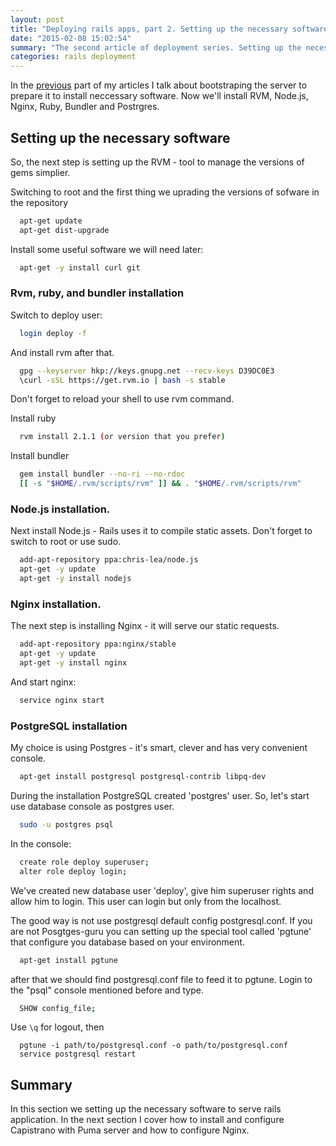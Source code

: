 ```yaml
---
layout: post
title: "Deploying rails apps, part 2. Setting up the necessary software"
date: "2015-02-08 15:02:54"
summary: "The second article of deployment series. Setting up the necessary software."
categories: rails deployment
---
```


In the [previous](http://bigk.me/posts/deploying-rails-apps-part-1-bootstrap-the-server/) part of my articles I talk about bootstraping the server to prepare it to install neccessary software. Now we'll install RVM, Node.js, Nginx, Ruby, Bundler and Postrgres.

## Setting up the necessary software

So, the next step is setting up the RVM - tool to manage the versions of gems simplier.

Switching to root and the first thing we uprading the versions of sofware in the repository

~~~bash
  apt-get update
  apt-get dist-upgrade
~~~

Install some useful software we will need later:

~~~bash
  apt-get -y install curl git
~~~


### Rvm, ruby, and bundler installation

Switch to deploy user:

~~~bash
  login deploy -f
~~~

And install rvm after that.

~~~bash
  gpg --keyserver hkp://keys.gnupg.net --recv-keys D39DC0E3
  \curl -sSL https://get.rvm.io | bash -s stable
~~~

Don't forget to reload your shell to use rvm command.

Install ruby

~~~bash
  rvm install 2.1.1 (or version that you prefer)
~~~

Install bundler

~~~bash
  gem install bundler --no-ri --no-rdoc
  [[ -s "$HOME/.rvm/scripts/rvm" ]] && . "$HOME/.rvm/scripts/rvm"
~~~

### Node.js installation.

Next install Node.js -  Rails uses it to compile static assets.
Don't forget to switch to root or use sudo.

~~~bash
  add-apt-repository ppa:chris-lea/node.js
  apt-get -y update
  apt-get -y install nodejs
~~~

### Nginx installation.

The next step is installing Nginx - it will serve our static requests.

~~~bash
  add-apt-repository ppa:nginx/stable
  apt-get -y update
  apt-get -y install nginx

~~~
And start nginx:

~~~bash
  service nginx start
~~~

### PostgreSQL installation

My choice is using Postgres - it's smart, clever and has very convenient console.

~~~bash
  apt-get install postgresql postgresql-contrib libpq-dev
~~~

During the installation PostgreSQL created 'postgres' user. So, let's start use database console as postgres user.

~~~bash
  sudo -u postgres psql
~~~

In the console:

~~~bash
  create role deploy superuser;
  alter role deploy login;
~~~
We've created new database user 'deploy', give him superuser rights and allow him to login. This user can login but only from the localhost.

The good way is not use postgresql default config postgresql.conf. If you are not Posgtges-guru you can setting up the special tool called 'pgtune' that configure you database based on your environment.

~~~bash
  apt-get install pgtune
~~~

after that we should find postgresql.conf file to feed it to pgtune. Login to the "psql" console mentioned before and type.

~~~bash
  SHOW config_file;
~~~

Use `\q` for logout, then

~~~
  pgtune -i path/to/postgresql.conf -o path/to/postgresql.conf
  service postgresql restart
~~~

## Summary

In this section we setting up the necessary software to serve rails application. In the next section I cover how to install and configure Capistrano with Puma server and how to configure Nginx.



